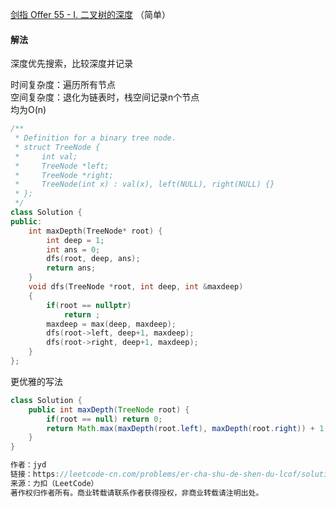 [剑指 Offer 55 - I. 二叉树的深度](https://leetcode-cn.com/problems/er-cha-shu-de-shen-du-lcof/) （简单）

#### 解法

深度优先搜索，比较深度并记录

时间复杂度：遍历所有节点    
空间复杂度：退化为链表时，栈空间记录n个节点    
均为O(n)    

```C++
/**
 * Definition for a binary tree node.
 * struct TreeNode {
 *     int val;
 *     TreeNode *left;
 *     TreeNode *right;
 *     TreeNode(int x) : val(x), left(NULL), right(NULL) {}
 * };
 */
class Solution {
public:
    int maxDepth(TreeNode* root) {
        int deep = 1;
        int ans = 0;
        dfs(root, deep, ans);
        return ans;
    }
    void dfs(TreeNode *root, int deep, int &maxdeep)
    {
        if(root == nullptr)
            return ;
        maxdeep = max(deep, maxdeep);
        dfs(root->left, deep+1, maxdeep);
        dfs(root->right, deep+1, maxdeep);
    }
};
```
更优雅的写法
```Java
class Solution {
    public int maxDepth(TreeNode root) {
        if(root == null) return 0;
        return Math.max(maxDepth(root.left), maxDepth(root.right)) + 1;
    }
}

作者：jyd    
链接：https://leetcode-cn.com/problems/er-cha-shu-de-shen-du-lcof/solution/mian-shi-ti-55-i-er-cha-shu-de-shen-du-xian-xu-bia/
来源：力扣（LeetCode）    
著作权归作者所有。商业转载请联系作者获得授权，非商业转载请注明出处。
```
